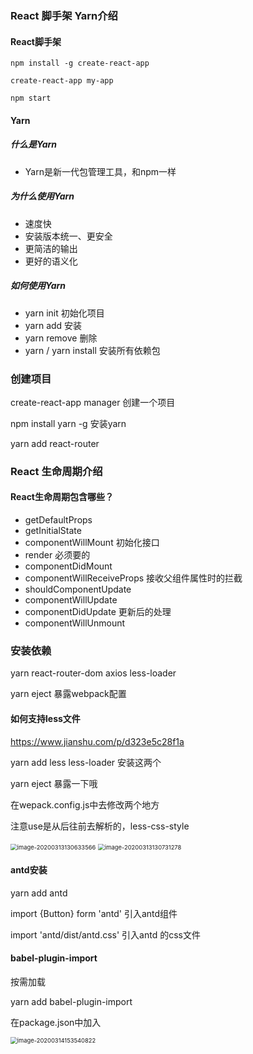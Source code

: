 ### React 脚手架   Yarn介绍

#### React脚手架

`npm install -g create-react-app` 

`create-react-app my-app`

`npm start`



#### Yarn

##### 什么是Yarn

- Yarn是新一代包管理工具，和npm一样

##### 为什么使用Yarn

- 速度快
- 安装版本统一、更安全
- 更简洁的输出
- 更好的语义化

##### 如何使用Yarn

- yarn init  初始化项目
- yarn add    安装
- yarn remove  删除
- yarn / yarn install  安装所有依赖包





### 创建项目

create-react-app manager   创建一个项目

npm install yarn -g   安装yarn

yarn add react-router



### React 生命周期介绍

#### React生命周期包含哪些？

- getDefaultProps
- getInitialState
- componentWillMount    初始化接口
- render  必须要的
- componentDidMount
- componentWillReceiveProps   接收父组件属性时的拦截
- shouldComponentUpdate
- componentWillUpdate   
- componentDidUpdate   更新后的处理
- componentWillUnmount

### 安装依赖

yarn react-router-dom axios less-loader

yarn eject 暴露webpack配置

#### 如何支持less文件

https://www.jianshu.com/p/d323e5c28f1a

yarn add less less-loader  安装这两个

yarn eject 暴露一下哦

在wepack.config.js中去修改两个地方

注意use是从后往前去解析的，less-css-style

<img src="C:\Users\Administrator\AppData\Roaming\Typora\typora-user-images\image-20200313130633566.png" alt="image-20200313130633566" style="zoom: 67%;" />

<img src="C:\Users\Administrator\AppData\Roaming\Typora\typora-user-images\image-20200313130731278.png" alt="image-20200313130731278" style="zoom: 67%;" />



#### antd安装

yarn add antd

import {Button} form 'antd' 引入antd组件

import 'antd/dist/antd.css'  引入antd 的css文件

#### babel-plugin-import

按需加载

yarn add babel-plugin-import

在package.json中加入

<img src="C:\Users\Administrator\AppData\Roaming\Typora\typora-user-images\image-20200314153540822.png" alt="image-20200314153540822" style="zoom:67%;" />